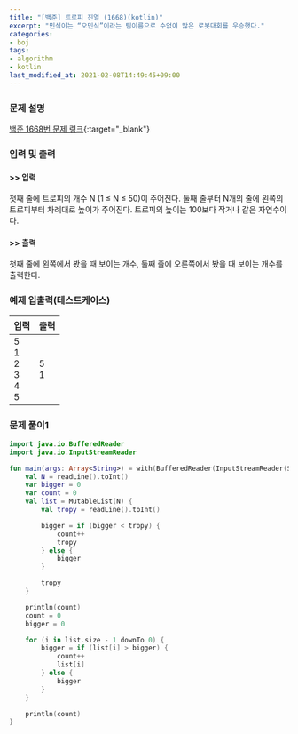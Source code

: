 ```yaml
---
title: "[백준] 트로피 진열 (1668)(kotlin)"
excerpt: "민식이는 “오민식”이라는 팀이름으로 수없이 많은 로봇대회를 우승했다."
categories:
- boj
tags:
- algorithm
- kotlin
last_modified_at: 2021-02-08T14:49:45+09:00
---
```



### 문제 설명
[백준 1668번 문제 링크](https://www.acmicpc.net/problem/1668#description){:target="_blank"}




### 입력 및 출력
#### >> 입력
첫째 줄에 트로피의 개수 N (1 ≤ N ≤ 50)이 주어진다. 둘째 줄부터 N개의 줄에 왼쪽의 트로피부터 차례대로 높이가 주어진다. 트로피의 높이는 100보다 작거나 같은 자연수이다.



#### >> 출력
첫째 줄에 왼쪽에서 봤을 때 보이는 개수, 둘째 줄에 오른쪽에서 봤을 때 보이는 개수를 출력한다.





### 예제 입출력(테스트케이스)


|입력|출력|
|-----|------|
|5<br>1<br>2<br>3<br>4<br>5|5<br>1|




### 문제 풀이1
```kotlin
import java.io.BufferedReader
import java.io.InputStreamReader

fun main(args: Array<String>) = with(BufferedReader(InputStreamReader(System.`in`))) {
    val N = readLine().toInt()
    var bigger = 0
    var count = 0
    val list = MutableList(N) {
        val tropy = readLine().toInt()

        bigger = if (bigger < tropy) {
            count++
            tropy
        } else {
            bigger
        }

        tropy
    }

    println(count)
    count = 0
    bigger = 0

    for (i in list.size - 1 downTo 0) {
        bigger = if (list[i] > bigger) {
            count++
            list[i]
        } else {
            bigger
        }
    }

    println(count)
}
```